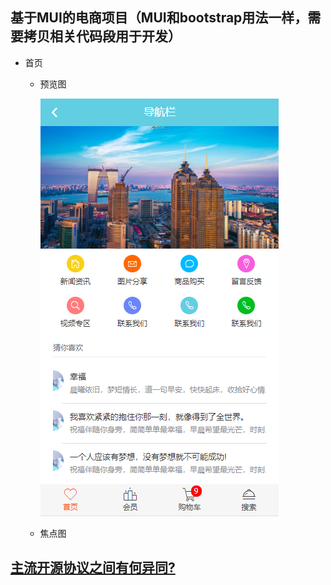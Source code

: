 ## 基于MUI的电商项目（MUI和bootstrap用法一样，需要拷贝相关代码段用于开发）

+ 首页
  
  + 预览图<br>

    ![MUI](src/images/dianshang.png)

  + 焦点图

## [主流开源协议之间有何异同?](https://www.zhihu.com/question/19568896)